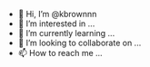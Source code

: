 - 👋 Hi, I’m @kbrownnn
- 👀 I’m interested in ...
- 🌱 I’m currently learning ...
- 💞️ I’m looking to collaborate on ...
- 📫 How to reach me ...

<!---
kbrownnn/kbrownnn is a ✨ special ✨ repository because its `README.md` (this file) appears on your GitHub profile.
You can click the Preview link to take a look at your changes.
--->
